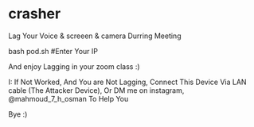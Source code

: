 # crasher
Lag Your Voice & screeen & camera Durring Meeting


bash pod.sh
#Enter Your IP

And enjoy Lagging in your zoom class :)

I: If Not Worked, And You are Not Lagging, Connect This Device Via LAN cable (The Attacker Device), Or DM me on instagram, @mahmoud_7_h_osman To Help You 

Bye :)
